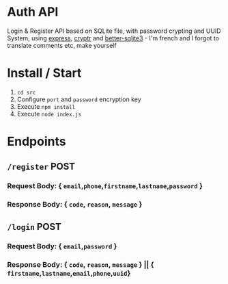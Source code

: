 # Auth API
Login &amp; Register API based on SQLite file, with password crypting and UUID System, using [express](https://www.npmjs.com/package/express), [cryptr](https://www.npmjs.com/package/cryptr) and [better-sqlite3](https://www.npmjs.com/package/better-sqlite3) - I'm french and I forgot to translate comments etc, make yourself

# Install / Start
1. `cd src` 
2. Configure `port` and `password` encryption key
3. Execute `npm install`
4. Execute `node index.js`

# Endpoints
## `/register` POST
### Request Body: { `email`,`phone`,`firstname`,`lastname`,`password` }
### Response Body: { `code`, `reason`, `message` }
## `/login` POST
### Request Body: { `email`,`password` }
### Response Body: { `code`, `reason`, `message` } || { `firstname`,`lastname`,`email`,`phone`,`uuid`}
